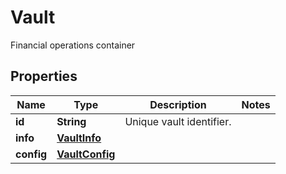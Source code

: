 

# Vault

Financial operations container

## Properties

| Name | Type | Description | Notes |
|------------ | ------------- | ------------- | -------------|
|**id** | **String** | Unique vault identifier. |  |
|**info** | [**VaultInfo**](VaultInfo.md) |  |  |
|**config** | [**VaultConfig**](VaultConfig.md) |  |  |



